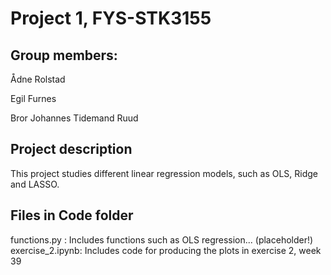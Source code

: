 # Project 1, FYS-STK3155

## Group members:
Ådne Rolstad

Egil Furnes

Bror Johannes Tidemand Ruud

## Project description
This project studies different linear regression models, such as OLS, Ridge and LASSO.

## Files in Code folder

functions.py : Includes functions such as OLS regression... (placeholder!)
exercise_2.ipynb: Includes code for producing the plots in exercise 2, week 39
